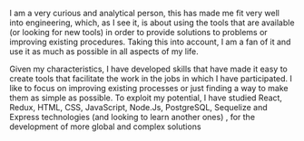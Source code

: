 <!--
**opolinad/opolinad** is a ✨ _special_ ✨ repository because its `README.md` (this file) appears on your GitHub profile.

Here are some ideas to get you started:

- 🔭 I’m currently working on ...
- 🌱 I’m currently learning ...
- 👯 I’m looking to collaborate on ...
- 🤔 I’m looking for help with ...
- 💬 Ask me about ...
- 📫 How to reach me: ...
- 😄 Pronouns: ...
- ⚡ Fun fact: ...
-->
I am a very curious and analytical person, this has made me fit very well into engineering, which, as I see it, is about using the tools that are available (or looking for new tools) in order to provide solutions to problems or improving existing procedures. Taking this into account, I am a fan of it and use it as much as possible in all aspects of my life.

Given my characteristics, I have developed skills that have made it easy to create tools that facilitate the work in the jobs in which I have participated. I like to focus on improving existing processes or just finding a way to make them as simple as possible. To exploit my potential, I have studied React, Redux, HTML, CSS, JavaScript, Node.Js, PostgreSQL, Sequelize and Express technologies (and looking to learn another ones) , for the development of more global and complex solutions
